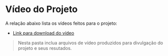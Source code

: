 # Vídeo do Projeto
A relação abaixo lista os vídeos feitos para o projeto:
 - [Link para download do vídeo](https://www.mediafire.com/file/5s77qum47m0jexl/PriceCheck.mp4/file)

> Nesta pasta inclua arquivos de vídeo produzidos para divulgação do 
> projeto e seus resutados.

